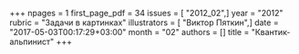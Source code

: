 +++
npages = 1
first_page_pdf = 34
issues = [ "2012_02",]
year = "2012"
rubric = "Задачи в картинках"
illustrators = [ "Виктор Пяткин",]
date = "2017-05-03T00:17:29+03:00"
month = "02"
authors = []
title = "Квантик-альпинист"
+++
